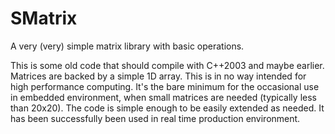 # SMatrix

A very (very) simple matrix library with basic operations.

This is some old code that should compile with C++2003 and maybe earlier.
Matrices are backed by a simple 1D array.
This is in no way intended for high performance computing. It's the bare
minimum for the occasional use in embedded environment, when small matrices 
are needed (typically less than 20x20).
The code is simple enough to be easily extended as needed.
It has been successfully been used in real time production environment.
